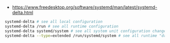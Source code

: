 
- https://www.freedesktop.org/software/systemd/man/latest/systemd-delta.html

```bash
systemd-delta # see all local configuration
systemd-delta /run # see all runtime configuration
systemd-delta systemd/system # see all system unit configuration changes
systemd-delta --type=extended /run/systemd/system # see all runtime "drop-in" changes for system units
```